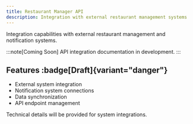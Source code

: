 ```yaml
---
title: Restaurant Manager API
description: Integration with external restaurant management systems
---
```


Integration capabilities with external restaurant management and notification systems.

:::note[Coming Soon]
API integration documentation in development.
:::

## Features :badge[Draft]{variant="danger"}

- External system integration
- Notification system connections
- Data synchronization
- API endpoint management

Technical details will be provided for system integrations.
